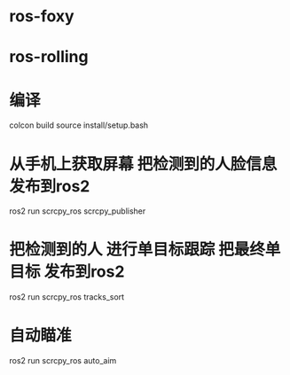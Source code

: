 # ros-foxy
# ros-rolling

# 编译
colcon build
source install/setup.bash

# 从手机上获取屏幕 把检测到的人脸信息发布到ros2
ros2 run scrcpy_ros scrcpy_publisher

# 把检测到的人 进行单目标跟踪  把最终单目标 发布到ros2
ros2 run scrcpy_ros tracks_sort

# 自动瞄准
ros2 run scrcpy_ros auto_aim